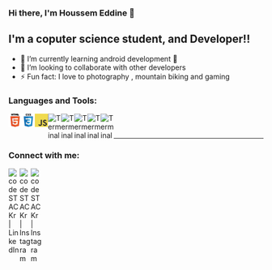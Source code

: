 ### Hi there, I'm Houssem Eddine 👋

## I'm a  coputer science student, and Developer!!

- 🌱 I’m currently learning android development 📱
- 👯 I’m looking to collaborate with other developers
- ⚡ Fun fact: I love to photography , mountain biking and gaming

### Languages and Tools:

<img align="left" alt="HTML5" width="26px" src="https://raw.githubusercontent.com/github/explore/80688e429a7d4ef2fca1e82350fe8e3517d3494d/topics/html/html.png" />
<img align="left" alt="CSS3" width="26px" src="https://raw.githubusercontent.com/github/explore/80688e429a7d4ef2fca1e82350fe8e3517d3494d/topics/css/css.png" />
<img align="left" alt="JavaScript" width="26px" src="https://raw.githubusercontent.com/github/explore/80688e429a7d4ef2fca1e82350fe8e3517d3494d/topics/javascript/javascript.png" />
<img align="left" alt="Terminal" width="26px" src="https://img.icons8.com/nolan/64/github.png" />
<img align="left" alt="Terminal" width="26px" src="https://img.icons8.com/color/48/000000/git.png" />
<img align="left" alt="Terminal" width="26px" src="https://img.icons8.com/color/48/000000/java-coffee-cup-logo--v1.png" />
<img align="left" alt="Terminal" width="26px" src="https://img.icons8.com/color/48/000000/kotlin.png" />
<img align="left" alt="Terminal" width="26px" src="https://img.icons8.com/dusk/64/000000/android.png" />
<br />
<br />

---

### Connect with me:

<a href="https://www.linkedin.com/in/baba-bendermel-houssem-eddine/" >
  <img align="left" alt="codeSTACKr | LinkedIn" width="22px" src="https://img.icons8.com/fluency/48/000000/linkedin.png" />
</a>

<a href="https://www.instagram.com/houssem.38/?hl=fr">
  <img align="left" alt="codeSTACKr | Instagram" width="22px" src="https://img.icons8.com/color/48/000000/instagram-new--v1.png" />
</a>

<a href="https://www.facebook.com/housseme.bababendermel">
  <img align="left" alt="codeSTACKr | Instagram" width="22px" src="https://img.icons8.com/color/48/000000/facebook-new--v1.png" />
</a>

<br />

